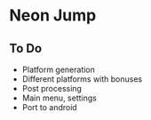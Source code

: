 # Neon Jump

## To Do
* Platform generation
* Different platforms with bonuses
* Post processing
* Main menu, settings
* Port to android
